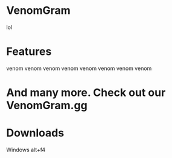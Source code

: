 # VenomGram
lol
# Features
venom
venom
venom
venom
venom
venom
venom
venom
# And many more. Check out our VenomGram.gg

# Downloads
Windows
alt+f4
